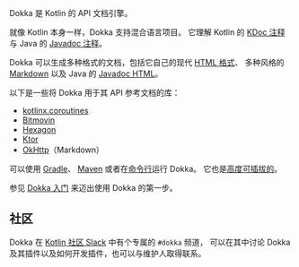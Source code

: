 [//]: # (title: 简介)

Dokka 是 Kotlin 的 API 文档引擎。

就像 Kotlin 本身一样，Dokka 支持混合语言项目。 它理解 Kotlin 的
[KDoc 注释](https://kotlinlang.org/docs/kotlin-doc.html#kdoc-syntax)与 Java 的 
[Javadoc 注释](https://www.oracle.com/technical-resources/articles/java/javadoc-tool.html)。

Dokka 可以生成多种格式的文档，包括它自己的现代 [HTML 格式](dokka-html.md)、
多种风格的 [Markdown](dokka-markdown.md) 以及 Java 的 [Javadoc HTML](dokka-javadoc.md)。

以下是一些将 Dokka 用于其 API 参考文档的库：

* [kotlinx.coroutines](https://kotlinlang.org/api/kotlinx.coroutines/)
* [Bitmovin](https://cdn.bitmovin.com/player/android/3/docs/index.html)
* [Hexagon](https://hexagonkt.com/api/index.html)
* [Ktor](https://api.ktor.io/)
* [OkHttp](https://square.github.io/okhttp/4.x/okhttp/okhttp3/)（Markdown）

可以使用 [Gradle](dokka-gradle.md)、 [Maven](dokka-maven.md) 或者在[命令行](dokka-cli.md)运行 Dokka。 它也是<!--
-->[高度可插拔的](dokka-plugins.md)。

参见 [Dokka 入门](dokka-get-started.md) 来迈出使用 Dokka 的第一步。

## 社区

Dokka 在 [Kotlin 社区 Slack](https://surveys.jetbrains.com/s3/kotlin-slack-sign-up) 中有个专属的 `#dokka` 频道，
可以在其中讨论 Dokka 及其插件以及如何开发插件，也可以与维护人取得联系。
